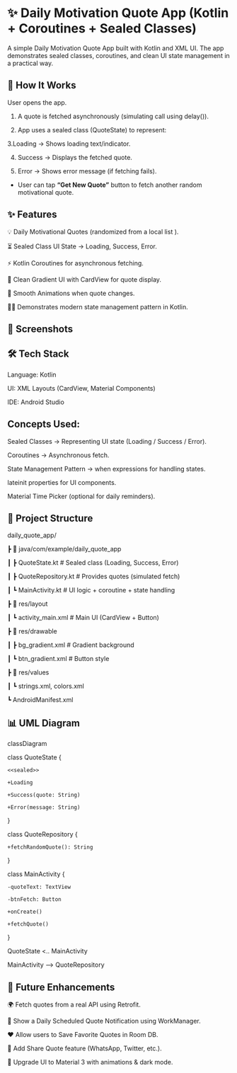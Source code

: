 # ✨ Daily Motivation Quote App (Kotlin + Coroutines + Sealed Classes)

A simple Daily Motivation Quote App built with Kotlin and XML UI.
The app demonstrates sealed classes, coroutines, and clean UI state management in a practical way.

## 🚀 How It Works

User opens the app.

1. A quote is fetched asynchronously (simulating  call using delay()).

2. App uses a sealed class (QuoteState) to represent:

3.Loading → Shows loading text/indicator.

4. Success → Displays the fetched quote.

5. Error → Shows error message (if fetching fails).

- User can tap **“Get New Quote”** button to fetch another random motivational quote.

## ✨ Features

💡 Daily Motivational Quotes (randomized from a local list ).

⏳ Sealed Class UI State → Loading, Success, Error.

⚡ Kotlin Coroutines for asynchronous fetching.

🎨 Clean Gradient UI with CardView for quote display.

🔄 Smooth Animations when quote changes.

🧑‍💻 Demonstrates modern state management pattern in Kotlin.

## 📱 Screenshots


## 🛠️ Tech Stack

Language: Kotlin

UI: XML Layouts (CardView, Material Components)

IDE: Android Studio

## Concepts Used:

Sealed Classes → Representing UI state (Loading / Success / Error).

Coroutines → Asynchronous fetch.

State Management Pattern → when expressions for handling states.

lateinit properties for UI components.

Material Time Picker (optional for daily reminders).


## 📂 Project Structure

daily_quote_app/

 ┣ 📂 java/com/example/daily_quote_app
 
 ┃ ┣ QuoteState.kt        # Sealed class (Loading, Success, Error)
 
 ┃ ┣ QuoteRepository.kt   # Provides quotes (simulated fetch)
 
 ┃ ┗ MainActivity.kt      # UI logic + coroutine + state handling
 
 ┣ 📂 res/layout
 
 ┃ ┗ activity_main.xml    # Main UI (CardView + Button)
 
 ┣ 📂 res/drawable
 
 ┃ ┣ bg_gradient.xml      # Gradient background
 
 ┃ ┗ btn_gradient.xml     # Button style
 
 ┣ 📂 res/values
 
 ┃ ┗ strings.xml, colors.xml
 
 ┗ AndroidManifest.xml


## 📊 UML Diagram

classDiagram

class QuoteState {

    <<sealed>>
    
    +Loading

    +Success(quote: String)
    
    +Error(message: String)
    
}

class QuoteRepository {

    +fetchRandomQuote(): String
    
}

class MainActivity {

    -quoteText: TextView
    
    -btnFetch: Button
    
    +onCreate()
    
    +fetchQuote()
    
}

QuoteState <.. MainActivity

MainActivity --> QuoteRepository

## 📌 Future Enhancements

🌍 Fetch quotes from a real API using Retrofit.

📆 Show a Daily Scheduled Quote Notification using WorkManager.

❤️ Allow users to Save Favorite Quotes in Room DB.

🔗 Add Share Quote feature (WhatsApp, Twitter, etc.).

🎨 Upgrade UI to Material 3 with animations & dark mode.
